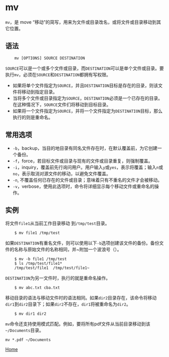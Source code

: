# mv

`mv`，是 move “移动”的简写，用来为文件或目录改名，或将文件或目录移动到其它位置。

## 语法

```
	mv [OPTIONS] SOURCE DESTINATION
```

`SOURCE`可以是一个或多个文件或目录，而`DESTINATION`可以是单个文件或目录。要执行`mv`，必须在`SOURCE`和`DESTINATION`都拥有写权限。

- 如果将单个文件指定为`SOURCE`，并且`DESTINATION`目标是存在的目录，则该文件将移动到指定目录。
- 当将多个文件或目录指定为`SOURCE`，`DESTINATION`必须是一个已存在的目录。在这种情况下，`SOURCE`文件们将移动到目标目录。
- 如果将一个文件指定为`SOURCE`，并将一个文件指定为`DESTINATION`目标，那么执行的则是重命名。

## 常用选项

- `-b`，backup，当目的地目录有同名文件存在时，在默认覆盖前，为它创建一个备份。
- `-f`，force，若目标文件或目录与现有的文件或目录重复，则强制覆盖。
- `-i`，inquiry，覆盖前先行询问用户。用户输入`y`或`yes`，表示将覆盖；输入`n`或`no`，表示取消对源文件的移动，以避免文件覆盖。
- `-n`, 不覆盖任何已存在的文件或目录；意味着只有不重名的文件才会被移动。
- `-v`，verbose，使用此选项时，命令将详细显示每个移动文件或重命名的操作。

## 实例

将文件`file1`从当前工作目录移动 到`/tmp/test`目录。

```
    $ mv file1 /tmp/test
```

如果`DESTINATION`有重名文件，则可以使用以下`-b`选项创建该文件的备份。备份文件的名称与原始文件的名称相同，并~附加一个波浪号（）。

```
    $ mv -b file1 /tmp/test
    $ ls /tmp/test/file1*
    /tmp/test/file1  /tmp/test/file1~
```

`DESTINATION`为另一文件时，执行的就是重命名操作。

```
    $ mv abc.txt cba.txt
```

移动目录的语法与移动文件时的语法相同。如果`dir2`目录存在，该命令将移动`dir1`到`dir2`目录下；如果`dir2`不存在，`dir1`将被重命名为`dir2`。

```
    $ mv dir1 dir2
```

`mv`命令还支持使用模式匹配。例如，要将所有pdf文件从当前目录移动到该`~/Documents`目录。

```
mv *.pdf ~/Documents
```

<!--
https://linuxize.com/post/how-to-move-files-in-linux-with-mv-command/
https://www.runoob.com/linux/linux-comm-mv.html
https://man.linuxde.net/mv
-->

[Home](/)
